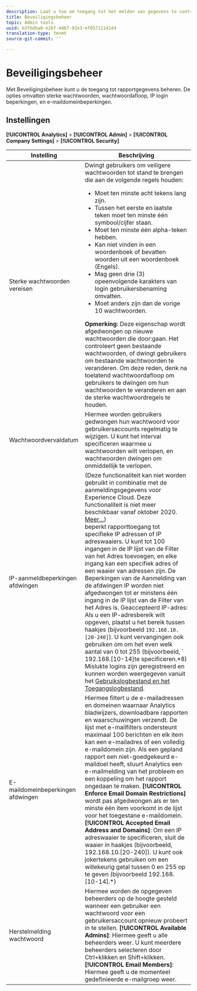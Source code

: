```yaml
---
description: Laat u toe om toegang tot het melden van gegevens te controleren. De opties omvatten sterke wachtwoorden, wachtwoordafloop, IP login beperkingen, en e-maildomeinbeperkingen.
title: Beveiligingsbeheer
topic: Admin tools
uuid: b3fbdba0-e2bf-4d67-92e3-ef05711141d4
translation-type: tm+mt
source-git-commit: ''

---
```



# Beveiligingsbeheer

Met Beveiligingsbeheer kunt u de toegang tot rapportgegevens beheren. De opties omvatten sterke wachtwoorden, wachtwoordafloop, IP login beperkingen, en e-maildomeinbeperkingen.

## Instellingen

**[!UICONTROL Analytics]** > **[!UICONTROL Admin]** > **[!UICONTROL Company Settings]** > **[!UICONTROL Security]**

| Instelling | Beschrijving |
|--- |--- |
| Sterke wachtwoorden vereisen | Dwingt gebruikers om veiligere wachtwoorden tot stand te brengen die aan de volgende regels houden: <ul><li>Moet ten minste acht tekens lang zijn.</li><li>Tussen het eerste en laatste teken moet ten minste één symbool/cijfer staan.</li><li>Moet ten minste één alpha-teken hebben.</li><li>Kan niet vinden in een woordenboek of bevatten woorden uit een woordenboek (Engels).</li><li>Mag geen drie (3) opeenvolgende karakters van login gebruikersbenaming omvatten.</li><li>Moet anders zijn dan de vorige 10 wachtwoorden.</li></ul>**Opmerking**: Deze eigenschap wordt afgedwongen op nieuwe wachtwoorden die door:gaan. Het controleert geen bestaande wachtwoorden, of dwingt gebruikers om bestaande wachtwoorden te veranderen. Om deze reden, denk na toelatend wachtwoordafloop om gebruikers te dwingen om hun wachtwoorden te veranderen en aan de sterke wachtwoordregels te houden. |
| Wachtwoordvervaldatum | Hiermee worden gebruikers gedwongen hun wachtwoord voor gebruikersaccounts regelmatig te wijzigen. U kunt het interval specificeren waarmee u wachtwoorden wilt verlopen, en wachtwoorden dwingen om onmiddellijk te verlopen. |
| IP-aanmeldbeperkingen afdwingen | (Deze functionaliteit kan niet worden gebruikt in combinatie met de aanmeldingsgegevens voor Experience Cloud. Deze functionaliteit is niet meer beschikbaar vanaf oktober 2020. [Meer...](/help/admin/company/login-restrictions-eol.md))<br> beperkt rapporttoegang tot specifieke IP adressen of IP adreswaaiers. U kunt tot 100 ingangen in de IP lijst van de Filter van het Adres toevoegen, en elke ingang kan een specifiek adres of een waaier van adressen zijn. De Beperkingen van de Aanmelding van de afdwingen IP worden niet afgedwongen tot er minstens één ingang in de IP lijst van de Filter van het Adres is. Geaccepteerd IP-adres: Als u een IP-adresbereik wilt opgeven, plaatst u het bereik tussen haakjes (bijvoorbeeld `192.168.10.[20-240]`). U kunt vervangingen ook gebruiken om om het even welk aantal van 0 tot 255 (bijvoorbeeld, ` 192.168.[10-14]te specificeren.*8) Mislukte logins zijn geregistreerd en kunnen worden weergegeven vanuit het [Gebruikslogbestand en het Toegangslogbestand](https://docs.adobe.com/content/help/en/analytics/admin/admin-tools/logs.html#section_6FBAF92D9EA244809C45A78A2F0A7232). |
| E-maildomeinbeperkingen afdwingen | Hiermee filtert u de e-mailadressen en domeinen waarnaar Analytics bladwijzers, downloadbare rapporten en waarschuwingen verzendt. De lijst met e-mailfilters ondersteunt maximaal 100 berichten en elk item kan een e-mailadres of een volledig e-maildomein zijn. Als een gepland rapport een niet-goedgekeurd e-maildoel heeft, stuurt Analytics een e-mailmelding van het probleem en een koppeling om het rapport ongedaan te maken. **[!UICONTROL Enforce Email Domain Restrictions]** wordt pas afgedwongen als er ten minste één item voorkomt in de lijst voor het toegestane e-maildomein. **[!UICONTROL Accepted Email Address and Domains]**: Om een IP adreswaaier te specificeren, sluit de waaier in haakjes (bijvoorbeeld, 192.168.10.[20-240]). U kunt ook jokertekens gebruiken om een willekeurig getal tussen 0 en 255 op te geven (bijvoorbeeld 192.168.[10-14].*) |
| Herstelmelding wachtwoord | Hiermee worden de opgegeven beheerders op de hoogte gesteld wanneer een gebruiker een wachtwoord voor een gebruikersaccount opnieuw probeert in te stellen. **[!UICONTROL Available Admins]**: Hiermee geeft u alle beheerders weer. U kunt meerdere beheerders selecteren door Ctrl+klikken en Shift+klikken. **[!UICONTROL Email Members]**: Hiermee geeft u de momenteel gedefinieerde e-mailgroep weer. |
